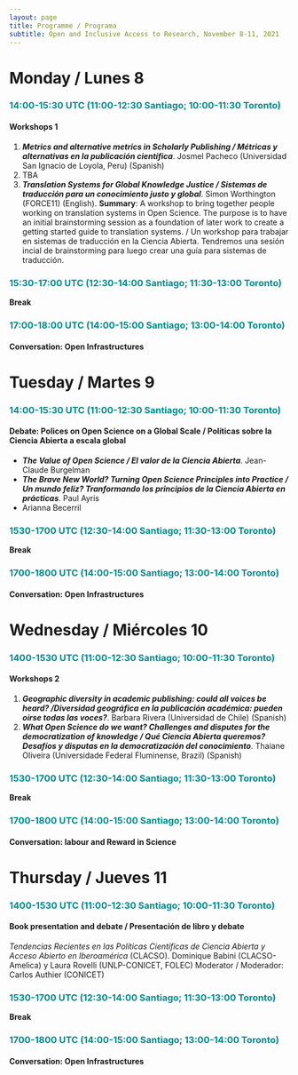 ```yaml
---
layout: page
title: Programme / Programa
subtitle: Open and Inclusive Access to Research, November 8-11, 2021
---
```


# Monday / Lunes 8
### <span style="color: DarkCyan;">14:00-15:30 UTC (11:00-12:30 Santiago; 10:00-11:30 Toronto)</span>
#### Workshops 1
1. ***Metrics and alternative metrics in Scholarly Publishing / Métricas y alternativas en la publicación científica***. Josmel Pacheco (Universidad San Ignacio de Loyola, Peru) (Spanish)
2. TBA
3. ***Translation Systems for Global Knowledge Justice / Sistemas de traducción para un conocimiento justo y  global***. Simon Worthington (FORCE11) (English). **Summary**: A workshop to bring together people working on translation systems in Open Science. The purpose is to have an initial brainstorming session as a foundation of later work to create a getting started guide to translation systems. / Un workshop para trabajar en sistemas de traducción en la Ciencia Abierta. Tendremos una sesión incial de brainstorming para luego crear una guía para sistemas de traducción.

### <span style="color: DarkCyan;">15:30-17:00 UTC (12:30-14:00 Santiago; 11:30-13:00 Toronto)</span>
**Break**

### <span style="color: DarkCyan;">17:00-18:00 UTC (14:00-15:00 Santiago; 13:00-14:00 Toronto)</span>
#### Conversation: Open Infrastructures

# Tuesday / Martes 9 
### <span style="color: DarkCyan;">14:00-15:30 UTC (11:00-12:30 Santiago; 10:00-11:30 Toronto)</span>
#### Debate: Polices on Open Science on a Global Scale / Políticas sobre la Ciencia Abierta a escala global
* ***The Value of Open Science / El valor de la Ciencia Abierta***. Jean-Claude Burgelman
* ***The Brave New World? Turning Open Science Principles into Practice / Un mundo feliz? Tranformando los principios de la Ciencia Abierta en prácticas***. Paul Ayris
* Arianna Becerril



### <span style="color: DarkCyan;">1530-1700 UTC (12:30-14:00 Santiago; 11:30-13:00 Toronto)</span>
**Break**

### <span style="color: DarkCyan;">1700-1800 UTC (14:00-15:00 Santiago; 13:00-14:00 Toronto)</span>
#### Conversation: Open Infrastructures


# Wednesday / Miércoles 10 
### <span style="color: DarkCyan;">1400-1530 UTC (11:00-12:30 Santiago; 10:00-11:30 Toronto)</span>
#### Workshops 2
1. ***Geographic diversity in academic publishing: could all voices be heard? /Diversidad geográfica en la publicación académica: pueden oirse todas las voces?***. Barbara Rivera (Universidad de Chile) (Spanish)
2. ***What Open Science do we want? Challenges and disputes for the democratization of knowledge / Qué Ciencia Abierta queremos? Desafíos y disputas en la democratización del conocimiento***. Thaiane Oliveira (Universidade Federal Fluminense, Brazil) (Spanish)  



### <span style="color: DarkCyan;">1530-1700 UTC (12:30-14:00 Santiago; 11:30-13:00 Toronto)</span>
**Break**

### <span style="color: DarkCyan;">1700-1800 UTC (14:00-15:00 Santiago; 13:00-14:00 Toronto)</span>
#### Conversation: labour and Reward in Science

# Thursday / Jueves 11 
### <span style="color: DarkCyan;">1400-1530 UTC (11:00-12:30 Santiago; 10:00-11:30 Toronto)</span>
#### Book presentation and debate / Presentación de libro y debate
_Tendencias Recientes en las Políticas Científicas de Ciencia Abierta y Acceso Abierto en Iberoamérica_ (CLACSO). Dominique Babini (CLACSO-Amelica) y Laura Rovelli (UNLP-CONICET, FOLEC)
Moderator / Moderador: Carlos Authier (CONICET)



### <span style="color: DarkCyan;">1530-1700 UTC (12:30-14:00 Santiago; 11:30-13:00 Toronto)</span>
**Break**

### <span style="color: DarkCyan;">1700-1800 UTC (14:00-15:00 Santiago; 13:00-14:00 Toronto)</span>
#### Conversation: Open Infrastructures

